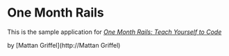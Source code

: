 # One Month Rails

This is the sample application for 
[*One Month Rails: Teach Yourself to Code*](http://onemonthrails.com)

by [Mattan Griffel](http://Mattan Griffel)